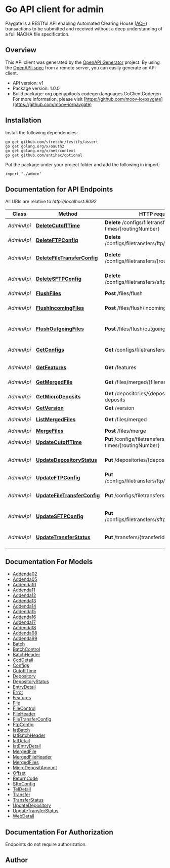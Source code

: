 # Go API client for admin

Paygate is a RESTful API enabling Automated Clearing House ([ACH](https://en.wikipedia.org/wiki/Automated_Clearing_House)) transactions to be submitted and received without a deep understanding of a full NACHA file specification.

## Overview
This API client was generated by the [OpenAPI Generator](https://openapi-generator.tech) project.  By using the [OpenAPI-spec](https://www.openapis.org/) from a remote server, you can easily generate an API client.

- API version: v1
- Package version: 1.0.0
- Build package: org.openapitools.codegen.languages.GoClientCodegen
For more information, please visit [https://github.com/moov-io/paygate](https://github.com/moov-io/paygate)

## Installation

Install the following dependencies:

```shell
go get github.com/stretchr/testify/assert
go get golang.org/x/oauth2
go get golang.org/x/net/context
go get github.com/antihax/optional
```

Put the package under your project folder and add the following in import:

```golang
import "./admin"
```

## Documentation for API Endpoints

All URIs are relative to *http://localhost:9092*

Class | Method | HTTP request | Description
------------ | ------------- | ------------- | -------------
*AdminApi* | [**DeleteCutoffTime**](docs/AdminApi.md#deletecutofftime) | **Delete** /configs/filetransfers/cutoff-times/{routingNumber} | Delete Cutoff
*AdminApi* | [**DeleteFTPConfig**](docs/AdminApi.md#deleteftpconfig) | **Delete** /configs/filetransfers/ftp/{routingNumber} | Remove FTP Config
*AdminApi* | [**DeleteFileTransferConfig**](docs/AdminApi.md#deletefiletransferconfig) | **Delete** /configs/filetransfers/{routingNumber} | Delete FileTransfer Config
*AdminApi* | [**DeleteSFTPConfig**](docs/AdminApi.md#deletesftpconfig) | **Delete** /configs/filetransfers/sftp/{routingNumber} | Remove SFTP Config
*AdminApi* | [**FlushFiles**](docs/AdminApi.md#flushfiles) | **Post** /files/flush | Flush files
*AdminApi* | [**FlushIncomingFiles**](docs/AdminApi.md#flushincomingfiles) | **Post** /files/flush/incoming | Flush incoming files
*AdminApi* | [**FlushOutgoingFiles**](docs/AdminApi.md#flushoutgoingfiles) | **Post** /files/flush/outgoing | Flush outgoing files
*AdminApi* | [**GetConfigs**](docs/AdminApi.md#getconfigs) | **Get** /configs/filetransfers | Get FileTransfer Configs
*AdminApi* | [**GetFeatures**](docs/AdminApi.md#getfeatures) | **Get** /features | Get Features
*AdminApi* | [**GetMergedFile**](docs/AdminApi.md#getmergedfile) | **Get** /files/merged/{filename} | Get merged file
*AdminApi* | [**GetMicroDeposits**](docs/AdminApi.md#getmicrodeposits) | **Get** /depositories/{depositoryId}/micro-deposits | Get micro-deposits
*AdminApi* | [**GetVersion**](docs/AdminApi.md#getversion) | **Get** /version | Get Version
*AdminApi* | [**ListMergedFiles**](docs/AdminApi.md#listmergedfiles) | **Get** /files/merged | Get merged files
*AdminApi* | [**MergeFiles**](docs/AdminApi.md#mergefiles) | **Post** /files/merge | Merge files
*AdminApi* | [**UpdateCutoffTime**](docs/AdminApi.md#updatecutofftime) | **Put** /configs/filetransfers/cutoff-times/{routingNumber} | Update Cutoff
*AdminApi* | [**UpdateDepositoryStatus**](docs/AdminApi.md#updatedepositorystatus) | **Put** /depositories/{depositoryId} | Update Depository Status
*AdminApi* | [**UpdateFTPConfig**](docs/AdminApi.md#updateftpconfig) | **Put** /configs/filetransfers/ftp/{routingNumber} | Update FTP Config
*AdminApi* | [**UpdateFileTransferConfig**](docs/AdminApi.md#updatefiletransferconfig) | **Put** /configs/filetransfers/{routingNumber} | Update FileTransfer Config
*AdminApi* | [**UpdateSFTPConfig**](docs/AdminApi.md#updatesftpconfig) | **Put** /configs/filetransfers/sftp/{routingNumber} | Update SFTP Config
*AdminApi* | [**UpdateTransferStatus**](docs/AdminApi.md#updatetransferstatus) | **Put** /transfers/{transferId}/status | Update Transfer status


## Documentation For Models

 - [Addenda02](docs/Addenda02.md)
 - [Addenda05](docs/Addenda05.md)
 - [Addenda10](docs/Addenda10.md)
 - [Addenda11](docs/Addenda11.md)
 - [Addenda12](docs/Addenda12.md)
 - [Addenda13](docs/Addenda13.md)
 - [Addenda14](docs/Addenda14.md)
 - [Addenda15](docs/Addenda15.md)
 - [Addenda16](docs/Addenda16.md)
 - [Addenda17](docs/Addenda17.md)
 - [Addenda18](docs/Addenda18.md)
 - [Addenda98](docs/Addenda98.md)
 - [Addenda99](docs/Addenda99.md)
 - [Batch](docs/Batch.md)
 - [BatchControl](docs/BatchControl.md)
 - [BatchHeader](docs/BatchHeader.md)
 - [CcdDetail](docs/CcdDetail.md)
 - [Configs](docs/Configs.md)
 - [CutoffTime](docs/CutoffTime.md)
 - [Depository](docs/Depository.md)
 - [DepositoryStatus](docs/DepositoryStatus.md)
 - [EntryDetail](docs/EntryDetail.md)
 - [Error](docs/Error.md)
 - [Features](docs/Features.md)
 - [File](docs/File.md)
 - [FileControl](docs/FileControl.md)
 - [FileHeader](docs/FileHeader.md)
 - [FileTransferConfig](docs/FileTransferConfig.md)
 - [FtpConfig](docs/FtpConfig.md)
 - [IatBatch](docs/IatBatch.md)
 - [IatBatchHeader](docs/IatBatchHeader.md)
 - [IatDetail](docs/IatDetail.md)
 - [IatEntryDetail](docs/IatEntryDetail.md)
 - [MergedFile](docs/MergedFile.md)
 - [MergedFileHeader](docs/MergedFileHeader.md)
 - [MergedFiles](docs/MergedFiles.md)
 - [MicroDepositAmount](docs/MicroDepositAmount.md)
 - [Offset](docs/Offset.md)
 - [ReturnCode](docs/ReturnCode.md)
 - [SftpConfig](docs/SftpConfig.md)
 - [TelDetail](docs/TelDetail.md)
 - [Transfer](docs/Transfer.md)
 - [TransferStatus](docs/TransferStatus.md)
 - [UpdateDepository](docs/UpdateDepository.md)
 - [UpdateTransferStatus](docs/UpdateTransferStatus.md)
 - [WebDetail](docs/WebDetail.md)


## Documentation For Authorization

 Endpoints do not require authorization.


## Author



